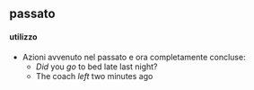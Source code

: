 ## passato
#### utilizzo
- Azioni avvenuto nel passato e ora completamente concluse:
	- *Did* you *go* to bed late last night?
	- The coach *left* two minutes ago